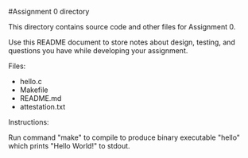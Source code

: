 #Assignment 0 directory

This directory contains source code and other files for Assignment 0.

Use this README document to store notes about design, testing, and
questions you have while developing your assignment.

Files:
 - hello.c
 - Makefile
 - README.md
 - attestation.txt

Instructions:

Run command "make" to compile to produce binary executable "hello" which prints "Hello World!" to stdout. 
